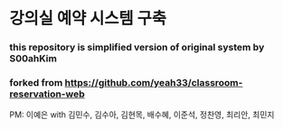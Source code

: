 # 강의실 예약 시스템 구축
### this repository is simplified version of original system by S00ahKim

### forked from https://github.com/yeah33/classroom-reservation-web

PM: 이예은
with 김민수, 김수아, 김현목, 배수혜, 이준석, 정찬영, 최리안, 최민지